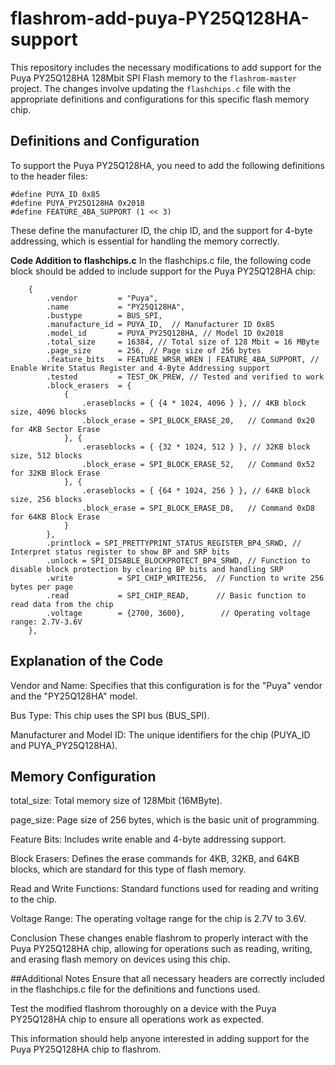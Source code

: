 # flashrom-add-puya-PY25Q128HA-support

This repository includes the necessary modifications to add support for the Puya PY25Q128HA 128Mbit SPI Flash memory to the `flashrom-master` project. The changes involve updating the `flashchips.c` file with the appropriate definitions and configurations for this specific flash memory chip.


## Definitions and Configuration

To support the Puya PY25Q128HA, you need to add the following definitions to the header files:
```
#define PUYA_ID 0x85
#define PUYA_PY25Q128HA 0x2018
#define FEATURE_4BA_SUPPORT (1 << 3)
```

These define the manufacturer ID, the chip ID, and the support for 4-byte addressing, which is essential for handling the memory correctly.


**Code Addition to flashchips.c**
In the flashchips.c file, the following code block should be added to include support for the Puya PY25Q128HA chip:
```` 
	{
		.vendor         = "Puya",
		.name           = "PY25Q128HA",
		.bustype        = BUS_SPI,
		.manufacture_id = PUYA_ID,  // Manufacturer ID 0x85
		.model_id       = PUYA_PY25Q128HA, // Model ID 0x2018
		.total_size     = 16384, // Total size of 128 Mbit = 16 MByte
		.page_size      = 256, // Page size of 256 bytes
		.feature_bits   = FEATURE_WRSR_WREN | FEATURE_4BA_SUPPORT, // Enable Write Status Register and 4-Byte Addressing support
		.tested         = TEST_OK_PREW, // Tested and verified to work
		.block_erasers  = {
			{
				.eraseblocks = { {4 * 1024, 4096 } }, // 4KB block size, 4096 blocks
				.block_erase = SPI_BLOCK_ERASE_20,   // Command 0x20 for 4KB Sector Erase
			}, {
				.eraseblocks = { {32 * 1024, 512 } }, // 32KB block size, 512 blocks
				.block_erase = SPI_BLOCK_ERASE_52,   // Command 0x52 for 32KB Block Erase
			}, {
				.eraseblocks = { {64 * 1024, 256 } }, // 64KB block size, 256 blocks
				.block_erase = SPI_BLOCK_ERASE_D8,   // Command 0xD8 for 64KB Block Erase
			}
		},
   		.printlock = SPI_PRETTYPRINT_STATUS_REGISTER_BP4_SRWD, // Interpret status register to show BP and SRP bits
    	.unlock = SPI_DISABLE_BLOCKPROTECT_BP4_SRWD, // Function to disable block protection by clearing BP bits and handling SRP
		.write          = SPI_CHIP_WRITE256,  // Function to write 256 bytes per page
		.read           = SPI_CHIP_READ,      // Basic function to read data from the chip
		.voltage        = {2700, 3600},        // Operating voltage range: 2.7V-3.6V
	},
````


## Explanation of the Code
Vendor and Name: Specifies that this configuration is for the "Puya" vendor and the "PY25Q128HA" model.

Bus Type: This chip uses the SPI bus (BUS_SPI).

Manufacturer and Model ID: The unique identifiers for the chip (PUYA_ID and PUYA_PY25Q128HA).

## Memory Configuration
total_size: Total memory size of 128Mbit (16MByte).

page_size: Page size of 256 bytes, which is the basic unit of programming.

Feature Bits: Includes write enable and 4-byte addressing support.

Block Erasers: Defines the erase commands for 4KB, 32KB, and 64KB blocks, which are standard for this type of flash memory.

Read and Write Functions: Standard functions used for reading and writing to the chip.

Voltage Range: The operating voltage range for the chip is 2.7V to 3.6V.

Conclusion
These changes enable flashrom to properly interact with the Puya PY25Q128HA chip, allowing for operations such as reading, writing, and erasing flash memory on devices using this chip.

##Additional Notes
Ensure that all necessary headers are correctly included in the flashchips.c file for the definitions and functions used.

Test the modified flashrom thoroughly on a device with the Puya PY25Q128HA chip to ensure all operations work as expected.

This information should help anyone interested in adding support for the Puya PY25Q128HA chip to flashrom.
